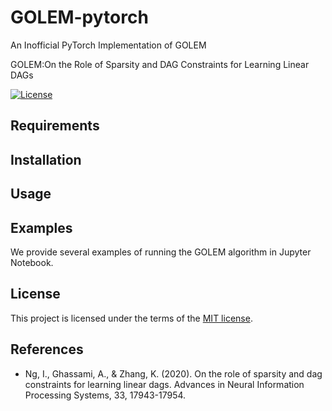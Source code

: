 # GOLEM-pytorch
An Inofficial PyTorch Implementation of GOLEM

GOLEM:On the Role of Sparsity and DAG Constraints for Learning Linear DAGs

[![License](https://img.shields.io/badge/license-MIT-blue.svg)](https://github.com/cdt15/lingam/blob/master/LICENSE)

## Requirements

## Installation

## Usage

## Examples

We provide several examples of running the GOLEM algorithm in Jupyter Notebook.
 
## License
This project is licensed under the terms of the [MIT license](./LICENSE).

## References

- Ng, I., Ghassami, A., & Zhang, K. (2020). On the role of sparsity and dag constraints for learning linear dags. Advances in Neural Information Processing Systems, 33, 17943-17954.
